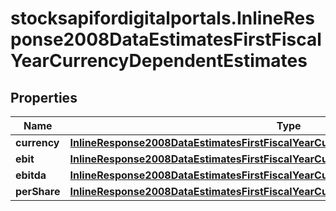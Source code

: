 # stocksapifordigitalportals.InlineResponse2008DataEstimatesFirstFiscalYearCurrencyDependentEstimates

## Properties

Name | Type | Description | Notes
------------ | ------------- | ------------- | -------------
**currency** | [**InlineResponse2008DataEstimatesFirstFiscalYearCurrencyDependentEstimatesCurrency**](InlineResponse2008DataEstimatesFirstFiscalYearCurrencyDependentEstimatesCurrency.md) |  | [optional] 
**ebit** | [**InlineResponse2008DataEstimatesFirstFiscalYearCurrencyDependentEstimatesEbit**](InlineResponse2008DataEstimatesFirstFiscalYearCurrencyDependentEstimatesEbit.md) |  | [optional] 
**ebitda** | [**InlineResponse2008DataEstimatesFirstFiscalYearCurrencyDependentEstimatesEbitda**](InlineResponse2008DataEstimatesFirstFiscalYearCurrencyDependentEstimatesEbitda.md) |  | [optional] 
**perShare** | [**InlineResponse2008DataEstimatesFirstFiscalYearCurrencyDependentEstimatesPerShare**](InlineResponse2008DataEstimatesFirstFiscalYearCurrencyDependentEstimatesPerShare.md) |  | [optional] 


